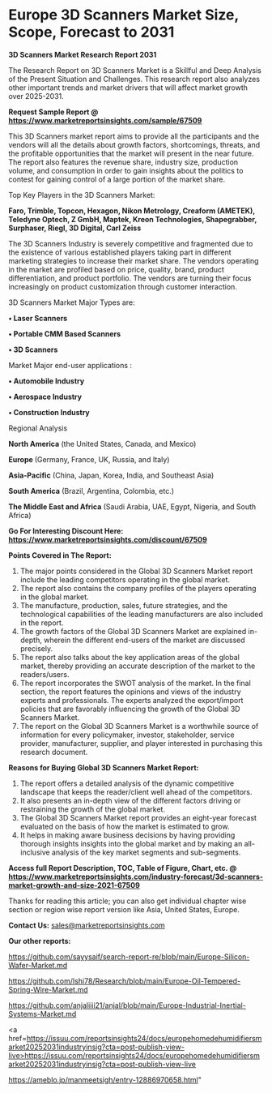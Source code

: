 # Europe 3D Scanners Market Size, Scope, Forecast to 2031

<strong>3D Scanners Market Research Report 2031</strong>

The Research Report on 3D Scanners Market is a Skillful and Deep Analysis of the Present Situation and Challenges. This research report also analyzes other important trends and market drivers that will affect market growth over 2025-2031.

<strong>Request Sample Report @ <a href=https://www.marketreportsinsights.com/sample/67509>https://www.marketreportsinsights.com/sample/67509</a></strong>

This 3D Scanners market report aims to provide all the participants and the vendors will all the details about growth factors, shortcomings, threats, and the profitable opportunities that the market will present in the near future. The report also features the revenue share, industry size, production volume, and consumption in order to gain insights about the politics to contest for gaining control of a large portion of the market share.

Top Key Players in the 3D Scanners Market:

<strong>Faro, Trimble, Topcon, Hexagon, Nikon Metrology, Creaform (AMETEK), Teledyne Optech, Z GmbH, Maptek, Kreon Technologies, Shapegrabber, Surphaser, Riegl, 3D Digital, Carl Zeiss</strong>

The 3D Scanners Industry is severely competitive and fragmented due to the existence of various established players taking part in different marketing strategies to increase their market share. The vendors operating in the market are profiled based on price, quality, brand, product differentiation, and product portfolio. The vendors are turning their focus increasingly on product customization through customer interaction.

3D Scanners Market Major Types are:

<strong>• Laser Scanners

• Portable CMM Based Scanners

• 3D Scanners</strong>

Market Major end-user applications :

<strong>• Automobile Industry

• Aerospace Industry

• Construction Industry</strong>

Regional Analysis

</u><strong><b>North America</b></strong> (the United States, Canada, and Mexico)

<strong><b>Europe </b></strong>(Germany, France, UK, Russia, and Italy)

<strong><b>Asia-Pacific</b></strong> (China, Japan, Korea, India, and Southeast Asia)

<strong><b>South America</b></strong> (Brazil, Argentina, Colombia, etc.)

<strong><b>The Middle East and Africa</b></strong> (Saudi Arabia, UAE, Egypt, Nigeria, and South Africa)

<strong>Go For Interesting Discount Here: <a href=https://www.marketreportsinsights.com/discount/67509>https://www.marketreportsinsights.com/discount/67509</a></strong>

<strong>Points Covered in The Report:</strong>
<ol>
  <li>The major points considered in the Global 3D Scanners Market report include the leading competitors operating in the global market.</li>
  <li>The report also contains the company profiles of the players operating in the global market.</li>
  <li>The manufacture, production, sales, future strategies, and the technological capabilities of the leading manufacturers are also included in the report.</li>
  <li>The growth factors of the Global 3D Scanners Market are explained in-depth, wherein the different end-users of the market are discussed precisely.</li>
  <li>The report also talks about the key application areas of the global market, thereby providing an accurate description of the market to the readers/users.</li>
  <li>The report incorporates the SWOT analysis of the market. In the final section, the report features the opinions and views of the industry experts and professionals. The experts analyzed the export/import policies that are favorably influencing the growth of the Global 3D Scanners Market.</li>
  <li>The report on the Global 3D Scanners Market is a worthwhile source of information for every policymaker, investor, stakeholder, service provider, manufacturer, supplier, and player interested in purchasing this research document.</li>
</ol>
<strong>Reasons for Buying Global 3D Scanners Market Report:</strong>

<ol>
  <li>The report offers a detailed analysis of the dynamic competitive landscape that keeps the reader/client well ahead of the competitors.</li>
  <li>It also presents an in-depth view of the different factors driving or restraining the growth of the global market.</li>
  <li>The Global 3D Scanners Market report provides an eight-year forecast evaluated on the basis of how the market is estimated to grow.</li>
  <li>It helps in making aware business decisions by having providing thorough insights insights into the global market and by making an all-inclusive analysis of the key market segments and sub-segments.</li>
</ol>
<strong>Access full Report Description, TOC, Table of Figure, Chart, etc. @ <a href=https://www.marketreportsinsights.com/industry-forecast/3d-scanners-market-growth-and-size-2021-67509>https://www.marketreportsinsights.com/industry-forecast/3d-scanners-market-growth-and-size-2021-67509</a></strong>


Thanks for reading this article; you can also get individual chapter wise section or region wise report version like Asia, United States, Europe.

<strong>Contact Us:</strong>
sales@marketreportsinsights.com

<strong>Our other reports:</strong>

<a href=https://github.com/sayysaif/search-report-re/blob/main/Europe-Silicon-Wafer-Market.md>https://github.com/sayysaif/search-report-re/blob/main/Europe-Silicon-Wafer-Market.md</a>

<a href=https://github.com/Ishi78/Research/blob/main/Europe-Oil-Tempered-Spring-Wire-Market.md>https://github.com/Ishi78/Research/blob/main/Europe-Oil-Tempered-Spring-Wire-Market.md</a>

<a href=https://github.com/anjaliiii21/anjal/blob/main/Europe-Industrial-Inertial-Systems-Market.md>https://github.com/anjaliiii21/anjal/blob/main/Europe-Industrial-Inertial-Systems-Market.md</a>

<a href=https://issuu.com/reportsinsights24/docs/europehomedehumidifiersmarket20252031industryinsig?cta=post-publish-view-live>https://issuu.com/reportsinsights24/docs/europehomedehumidifiersmarket20252031industryinsig?cta=post-publish-view-live</a>

<a href=https://ameblo.jp/manmeetsigh/entry-12886970658.html>https://ameblo.jp/manmeetsigh/entry-12886970658.html</a>"
